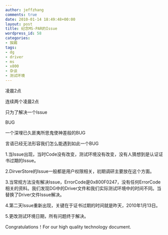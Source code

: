 ```yaml
---
author: jeffzhang
comments: true
date: 2010-01-14 18:49:48+00:00
layout: post
title: 纪念MS-PAR的Issue
wordpress_id: 58
categories:
- 挨踢
tags:
- dg
- driver
- ms
- x800
- 杂谈
- 测试环境
---
```


凌晨2点

连续两个凌晨2点

只为了解决一个Issue

BUG

一个深埋已久匪夷所思鬼使神差般的BUG

言语已经无法形容我们怎么能遇到如此一个BUG

1.当Issue出现，当时Code没有改变，测试环境没有改变，没有人猜想到是认证证书过期的Issue。

2.DirverStore的Issue一般都是用户权限相关，初期调研主要放在这个方面。

3.当常规方法没有解决Issue，ErrorCode是0x800F0247，没有任何ErrorCode相关的资料。我们发现DG中的Driver文件和我们实际测试环境中的时间不同。当替换了Driver文件Issue解决。

4.第二天Issue重新出现，关键在于证书过期的时间就是昨天，2010年1月13日。

5.更改测试环境日期，所有问题终于解决。

Congratulations！For our high quality technology document.
